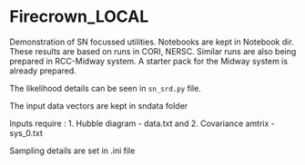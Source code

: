 # Firecrown_LOCAL

Demonstration of SN focussed utilities. Notebooks are kept in Notebook dir. These results are based on runs in CORI, NERSC. Similar runs are also being prepared in RCC-Midway system. A starter pack for the Midway system is already prepared. 

The likelihood details can be seen in `sn_srd.py` file. 

The input data vectors are kept in sndata folder

Inputs require : 1. Hubble diagram - data.txt and 2. Covariance amtrix - sys_0.txt 

Sampling details are set in .ini file

